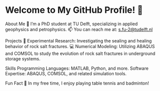 # Welcome to My GitHub Profile! 👋

About Me
🌱 I’m a PhD student at TU Delft, specializing in applied geophysics and petrophysics.
📫 You can reach me at: s.fu-2@tudelft.nl

Projects
🚀 Experimental Research: Investigating the sealing and healing behavior of rock salt fractures.
💻 Numerical Modeling: Utilizing ABAQUS and COMSOL to study the evolution of rock salt fractures in underground storage systems.

Skills
Programming Languages: MATLAB, Python, and more.
Software Expertise: ABAQUS, COMSOL, and related simulation tools.

Fun Fact
🎉 In my free time, I enjoy playing table tennis and badminton!
